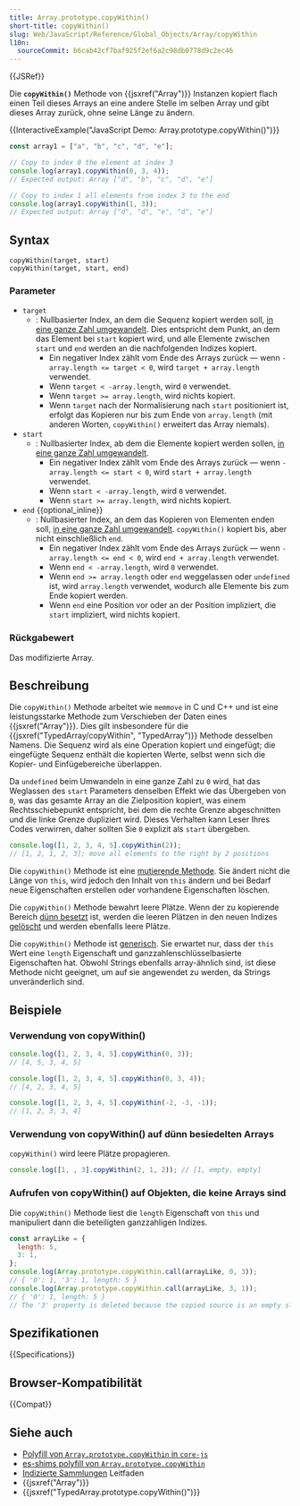 ```yaml
---
title: Array.prototype.copyWithin()
short-title: copyWithin()
slug: Web/JavaScript/Reference/Global_Objects/Array/copyWithin
l10n:
  sourceCommit: b6cab42cf7baf925f2ef6a2c98db0778d9c2ec46
---
```


{{JSRef}}

Die **`copyWithin()`** Methode von {{jsxref("Array")}} Instanzen kopiert flach einen Teil dieses Arrays an eine andere Stelle im selben Array und gibt dieses Array zurück, ohne seine Länge zu ändern.

{{InteractiveExample("JavaScript Demo: Array.prototype.copyWithin()")}}

```js interactive-example
const array1 = ["a", "b", "c", "d", "e"];

// Copy to index 0 the element at index 3
console.log(array1.copyWithin(0, 3, 4));
// Expected output: Array ["d", "b", "c", "d", "e"]

// Copy to index 1 all elements from index 3 to the end
console.log(array1.copyWithin(1, 3));
// Expected output: Array ["d", "d", "e", "d", "e"]
```

## Syntax

```js-nolint
copyWithin(target, start)
copyWithin(target, start, end)
```

### Parameter

- `target`
  - : Nullbasierter Index, an dem die Sequenz kopiert werden soll, [in eine ganze Zahl umgewandelt](/de/docs/Web/JavaScript/Reference/Global_Objects/Number#integer_conversion). Dies entspricht dem Punkt, an dem das Element bei `start` kopiert wird, und alle Elemente zwischen `start` und `end` werden an die nachfolgenden Indizes kopiert.
    - Ein negativer Index zählt vom Ende des Arrays zurück — wenn `-array.length <= target < 0`, wird `target + array.length` verwendet.
    - Wenn `target < -array.length`, wird `0` verwendet.
    - Wenn `target >= array.length`, wird nichts kopiert.
    - Wenn `target` nach der Normalisierung nach `start` positioniert ist, erfolgt das Kopieren nur bis zum Ende von `array.length` (mit anderen Worten, `copyWithin()` erweitert das Array niemals).
- `start`
  - : Nullbasierter Index, ab dem die Elemente kopiert werden sollen, [in eine ganze Zahl umgewandelt](/de/docs/Web/JavaScript/Reference/Global_Objects/Number#integer_conversion).
    - Ein negativer Index zählt vom Ende des Arrays zurück — wenn `-array.length <= start < 0`, wird `start + array.length` verwendet.
    - Wenn `start < -array.length`, wird `0` verwendet.
    - Wenn `start >= array.length`, wird nichts kopiert.
- `end` {{optional_inline}}
  - : Nullbasierter Index, an dem das Kopieren von Elementen enden soll, [in eine ganze Zahl umgewandelt](/de/docs/Web/JavaScript/Reference/Global_Objects/Number#integer_conversion). `copyWithin()` kopiert bis, aber nicht einschließlich `end`.
    - Ein negativer Index zählt vom Ende des Arrays zurück — wenn `-array.length <= end < 0`, wird `end + array.length` verwendet.
    - Wenn `end < -array.length`, wird `0` verwendet.
    - Wenn `end >= array.length` oder `end` weggelassen oder `undefined` ist, wird `array.length` verwendet, wodurch alle Elemente bis zum Ende kopiert werden.
    - Wenn `end` eine Position vor oder an der Position impliziert, die `start` impliziert, wird nichts kopiert.

### Rückgabewert

Das modifizierte Array.

## Beschreibung

Die `copyWithin()` Methode arbeitet wie `memmove` in C und C++ und ist eine leistungsstarke Methode zum Verschieben der Daten eines {{jsxref("Array")}}. Dies gilt insbesondere für die {{jsxref("TypedArray/copyWithin", "TypedArray")}} Methode desselben Namens. Die Sequenz wird als eine Operation kopiert und eingefügt; die eingefügte Sequenz enthält die kopierten Werte, selbst wenn sich die Kopier- und Einfügebereiche überlappen.

Da `undefined` beim Umwandeln in eine ganze Zahl zu `0` wird, hat das Weglassen des `start` Parameters denselben Effekt wie das Übergeben von `0`, was das gesamte Array an die Zielposition kopiert, was einem Rechtsschiebepunkt entspricht, bei dem die rechte Grenze abgeschnitten und die linke Grenze dupliziert wird. Dieses Verhalten kann Leser Ihres Codes verwirren, daher sollten Sie `0` explizit als `start` übergeben.

```js
console.log([1, 2, 3, 4, 5].copyWithin(2));
// [1, 2, 1, 2, 3]; move all elements to the right by 2 positions
```

Die `copyWithin()` Methode ist eine [mutierende Methode](/de/docs/Web/JavaScript/Reference/Global_Objects/Array#copying_methods_and_mutating_methods). Sie ändert nicht die Länge von `this`, wird jedoch den Inhalt von `this` ändern und bei Bedarf neue Eigenschaften erstellen oder vorhandene Eigenschaften löschen.

Die `copyWithin()` Methode bewahrt leere Plätze. Wenn der zu kopierende Bereich [dünn besetzt](/de/docs/Web/JavaScript/Guide/Indexed_collections#sparse_arrays) ist, werden die leeren Plätzen in den neuen Indizes [gelöscht](/de/docs/Web/JavaScript/Reference/Operators/delete) und werden ebenfalls leere Plätze.

Die `copyWithin()` Methode ist [generisch](/de/docs/Web/JavaScript/Reference/Global_Objects/Array#generic_array_methods). Sie erwartet nur, dass der `this` Wert eine `length` Eigenschaft und ganzzahlenschlüsselbasierte Eigenschaften hat. Obwohl Strings ebenfalls array-ähnlich sind, ist diese Methode nicht geeignet, um auf sie angewendet zu werden, da Strings unveränderlich sind.

## Beispiele

### Verwendung von copyWithin()

```js
console.log([1, 2, 3, 4, 5].copyWithin(0, 3));
// [4, 5, 3, 4, 5]

console.log([1, 2, 3, 4, 5].copyWithin(0, 3, 4));
// [4, 2, 3, 4, 5]

console.log([1, 2, 3, 4, 5].copyWithin(-2, -3, -1));
// [1, 2, 3, 3, 4]
```

### Verwendung von copyWithin() auf dünn besiedelten Arrays

`copyWithin()` wird leere Plätze propagieren.

```js
console.log([1, , 3].copyWithin(2, 1, 2)); // [1, empty, empty]
```

### Aufrufen von copyWithin() auf Objekten, die keine Arrays sind

Die `copyWithin()` Methode liest die `length` Eigenschaft von `this` und manipuliert dann die beteiligten ganzzahligen Indizes.

```js
const arrayLike = {
  length: 5,
  3: 1,
};
console.log(Array.prototype.copyWithin.call(arrayLike, 0, 3));
// { '0': 1, '3': 1, length: 5 }
console.log(Array.prototype.copyWithin.call(arrayLike, 3, 1));
// { '0': 1, length: 5 }
// The '3' property is deleted because the copied source is an empty slot
```

## Spezifikationen

{{Specifications}}

## Browser-Kompatibilität

{{Compat}}

## Siehe auch

- [Polyfill von `Array.prototype.copyWithin` in `core-js`](https://github.com/zloirock/core-js#ecmascript-array)
- [es-shims polyfill von `Array.prototype.copyWithin`](https://www.npmjs.com/package/array.prototype.copywithin)
- [Indizierte Sammlungen](/de/docs/Web/JavaScript/Guide/Indexed_collections) Leitfaden
- {{jsxref("Array")}}
- {{jsxref("TypedArray.prototype.copyWithin()")}}
